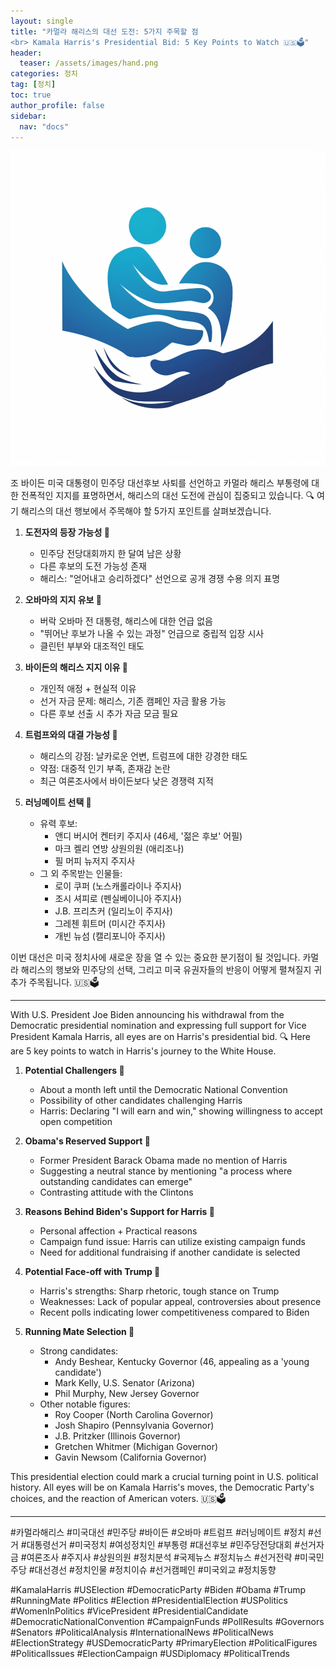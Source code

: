 ```yaml
---
layout: single
title: "카멀라 해리스의 대선 도전: 5가지 주목할 점
<br> Kamala Harris's Presidential Bid: 5 Key Points to Watch 🇺🇸🗳️"
header:
  teaser: /assets/images/hand.png
categories: 정치
tag: [정치]
toc: true
author_profile: false
sidebar:
  nav: "docs"
---
```

!["주목"](/assets/images/hand.png)

조 바이든 미국 대통령이 민주당 대선후보 사퇴를 선언하고 카멀라 해리스 부통령에 대한 전폭적인 지지를 표명하면서, 해리스의 대선 도전에 관심이 집중되고 있습니다. 🔍 여기 해리스의 대선 행보에서 주목해야 할 5가지 포인트를 살펴보겠습니다.

1. **도전자의 등장 가능성 👥**
   - 민주당 전당대회까지 한 달여 남은 상황
   - 다른 후보의 도전 가능성 존재
   - 해리스: "얻어내고 승리하겠다" 선언으로 공개 경쟁 수용 의지 표명

2. **오바마의 지지 유보 🤔**
   - 버락 오바마 전 대통령, 해리스에 대한 언급 없음
   - "뛰어난 후보가 나올 수 있는 과정" 언급으로 중립적 입장 시사
   - 클린턴 부부와 대조적인 태도

3. **바이든의 해리스 지지 이유 💼**
   - 개인적 애정 + 현실적 이유
   - 선거 자금 문제: 해리스, 기존 캠페인 자금 활용 가능
   - 다른 후보 선출 시 추가 자금 모금 필요

4. **트럼프와의 대결 가능성 🥊**
   - 해리스의 강점: 날카로운 언변, 트럼프에 대한 강경한 태도
   - 약점: 대중적 인기 부족, 존재감 논란
   - 최근 여론조사에서 바이든보다 낮은 경쟁력 지적

5. **러닝메이트 선택 🤝**
   - 유력 후보:
     - 앤디 버시어 켄터키 주지사 (46세, '젊은 후보' 어필)
     - 마크 켈리 연방 상원의원 (애리조나)
     - 필 머피 뉴저지 주지사
   - 그 외 주목받는 인물들:
     - 로이 쿠퍼 (노스캐롤라이나 주지사)
     - 조시 셔피로 (펜실베이니아 주지사)
     - J.B. 프리츠커 (일리노이 주지사)
     - 그레첸 휘트머 (미시간 주지사)
     - 개빈 뉴섬 (캘리포니아 주지사)

이번 대선은 미국 정치사에 새로운 장을 열 수 있는 중요한 분기점이 될 것입니다. 카멀라 해리스의 행보와 민주당의 선택, 그리고 미국 유권자들의 반응이 어떻게 펼쳐질지 귀추가 주목됩니다. 🇺🇸🗳️

---

With U.S. President Joe Biden announcing his withdrawal from the Democratic presidential nomination and expressing full support for Vice President Kamala Harris, all eyes are on Harris's presidential bid. 🔍 Here are 5 key points to watch in Harris's journey to the White House.

1. **Potential Challengers 👥**
   - About a month left until the Democratic National Convention
   - Possibility of other candidates challenging Harris
   - Harris: Declaring "I will earn and win," showing willingness to accept open competition

2. **Obama's Reserved Support 🤔**
   - Former President Barack Obama made no mention of Harris
   - Suggesting a neutral stance by mentioning "a process where outstanding candidates can emerge"
   - Contrasting attitude with the Clintons

3. **Reasons Behind Biden's Support for Harris 💼**
   - Personal affection + Practical reasons
   - Campaign fund issue: Harris can utilize existing campaign funds
   - Need for additional fundraising if another candidate is selected

4. **Potential Face-off with Trump 🥊**
   - Harris's strengths: Sharp rhetoric, tough stance on Trump
   - Weaknesses: Lack of popular appeal, controversies about presence
   - Recent polls indicating lower competitiveness compared to Biden

5. **Running Mate Selection 🤝**
   - Strong candidates:
     - Andy Beshear, Kentucky Governor (46, appealing as a 'young candidate')
     - Mark Kelly, U.S. Senator (Arizona)
     - Phil Murphy, New Jersey Governor
   - Other notable figures:
     - Roy Cooper (North Carolina Governor)
     - Josh Shapiro (Pennsylvania Governor)
     - J.B. Pritzker (Illinois Governor)
     - Gretchen Whitmer (Michigan Governor)
     - Gavin Newsom (California Governor)

This presidential election could mark a crucial turning point in U.S. political history. All eyes will be on Kamala Harris's moves, the Democratic Party's choices, and the reaction of American voters. 🇺🇸🗳️

---

#카멀라해리스 #미국대선 #민주당 #바이든 #오바마 #트럼프 #러닝메이트 #정치 #선거 #대통령선거 #미국정치 #여성정치인 #부통령 #대선후보 #민주당전당대회 #선거자금 #여론조사 #주지사 #상원의원 #정치분석 #국제뉴스 #정치뉴스 #선거전략 #미국민주당 #대선경선 #정치인물 #정치이슈 #선거캠페인 #미국외교 #정치동향

#KamalaHarris #USElection #DemocraticParty #Biden #Obama #Trump #RunningMate #Politics #Election #PresidentialElection #USPolitics #WomenInPolitics #VicePresident #PresidentialCandidate #DemocraticNationalConvention #CampaignFunds #PollResults #Governors #Senators #PoliticalAnalysis #InternationalNews #PoliticalNews #ElectionStrategy #USDemocraticParty #PrimaryElection #PoliticalFigures #PoliticalIssues #ElectionCampaign #USDiplomacy #PoliticalTrends